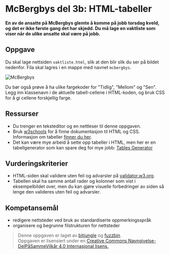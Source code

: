 McBergbys del 3b: HTML-tabeller
==============================
**En av de ansatte på McBergbys glemte å komme på jobb torsdag kveld, og det er ikke første gang det har skjedd. Du må lage en vaktliste som viser når de ulike ansatte skal være på jobb.**

Oppgave
-------
Du skal lage nettsiden `vaktliste.html`, slik at den blir slik du ser på bildet nedenfor. Fila skal lagres i en mappe med navnet `mcbergbys`. 

![McBergbys](https://raw.githubusercontent.com/fagstoff/IT1/master/Bilder/McB03b.png)

Du bør også prøve å ha ulike fargekoder for "Tidlig", "Mellom" og "Sen". Legg inn klassenavn i de aktuelle tabell-cellene i HTML-koden, og bruk CSS for å gi cellene forskjellig farge.

Ressurser
---------
* Du trenger en teksteditor og en nettleser til denne oppgaven.
* Bruk [w3schools](http://www.w3schools.com/) for å finne dokumentasjon til HTML og CSS. Informasjon om tabeller [finner du her](http://www.w3schools.com/tags/tag_table.asp).
* Det kan være mye arbeid å sette opp tabeller i HTML, men her er en tabellgenerator som kan spare deg for mye jobb: [Tables Generator](http://www.tablesgenerator.com/html_tables)

Vurderingskriterier
-------------------
* HTML-siden skal validere uten feil og advarsler på [validator.w3.org](https://validator.w3.org/).
* Tabellen skal ha samme antall rader og kolonner som vist i eksempelbildet over, men du kan gjøre visuelle forbedringer av siden så lenge den valideres uten feil og advarsler.

Kompetansemål
-------------
* redigere nettsteder ved bruk av standardiserte oppmerkingsspråk
* organisere og begrunne filstrukturen for nettsteder

>Denne oppgaven er laget av [bitjungle](https://github.com/bitjungle) og [fuzzbin](https://github.com/fuzzbin).  
>Oppgaven er lisensiert under en
>[Creative Commons Navngivelse-DelPåSammeVilkår 4.0 Internasjonal lisens.
](http://creativecommons.org/licenses/by-sa/4.0/)
